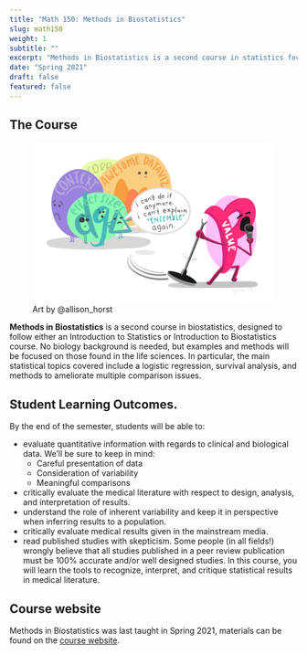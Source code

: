 ```yaml
---
title: "Math 150: Methods in Biostatistics"
slug: math150
weight: 1
subtitle: ""
excerpt: "Methods in Biostatistics is a second course in statistics focused on topics and data found in the life sciences.  No biology background is needed, but interest in the life sciences is important."
date: "Spring 2021"
draft: false
featured: false
---
```


## The Course

<figure>
<img src="p_value_mic_hog.jpg" align="right">
<figcaption>Art by @allison_horst</figcaption>
</figure>

**Methods in Biostatistics** is a second course in biostatistics, designed to follow either an Introduction to Statistics or Introduction to Biostatistics course.  No biology background is needed, but examples and methods will be focused on those found in the life sciences.  In particular, the main statistical topics covered include a logistic regression, survival analysis, and methods to ameliorate multiple comparison issues.  


## Student Learning Outcomes.
By the end of the semester, students will be able to:

* evaluate quantitative information with regards to clinical and biological data. We’ll be sure to keep in mind:
   - Careful presentation of data
   - Consideration of variability
   - Meaningful comparisons
* critically evaluate the medical literature with respect to design, analysis, and interpretation of results.
* understand the role of inherent variability and keep it in perspective when inferring results to a population.
* critically evaluate medical results given in the mainstream media.
* read published studies with skepticism. Some people (in all fields!) wrongly believe that all studies published in a peer review publication must be 100% accurate and/or well designed studies. In this course, you will learn the tools to recognize, interpret, and critique statistical results in medical literature.


## Course website

Methods in Biostatistics was last taught in Spring 2021, materials can be found on the <a href = "https://research.pomona.edu/johardin/math150s21/" target = "_blank">course website</a>.


